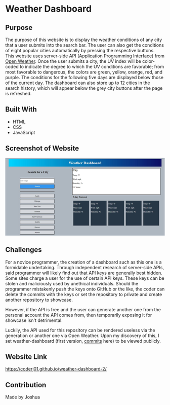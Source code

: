 # Weather Dashboard

## Purpose
The purpose of this website is to display the weather conditions of any city that a user submits into the search bar. The user can also get the conditions of eight popular cities automatically by pressing the respective buttons. This website uses server-side API (Application Programming Interface) from [Open Weather](https://openweathermap.org/). Once the user submits a city, the UV index will be color-coded to indicate the degree to which the UV conditions are favorable; from most favorable to dangerous, the colors are green, yellow, orange, red, and purple. The conditions for the following five days are displayed below those of the current day. The dashboard can also store up to 12 cities in the search history, which will appear below the grey city buttons after the page is refreshed.


## Built With
 * HTML
 * CSS
 * JavaScript

## Screenshot of Website
![Alt text](./assets/images/image-screenshot.JPG?raw=true "Weather Dashboard")

## Challenges
For a novice programmer, the creation of a dashboard such as this one is a formidable undertaking. Through independent research of server-side APIs, said programmer will likely find out that API keys are generally best hidden. Some sites charge a user for the use of certain API keys. These keys can be stolen and maliciously used by unethical individuals. Should the programmer mistakenly push the keys onto GitHub or the like, the coder can delete the commits with the keys or set the repository to private and create another repository to showcase.

However, if the API is free and the user can generate another one from the personal account the API comes from, then temporarily exposing it for showcase isn't detrimental.

Luckily, the API used for this repository can be rendered useless via the generation or another one via Open Weather. Upon my discovery of this, I set weather-dashboard (first version, [commits](https://github.com/CoderJ01/weather-dashboard/commits/main) here) to be viewed publicly.

## Website Link
https://coderj01.github.io/weather-dashboard-2/

## Contribution
Made by Joshua